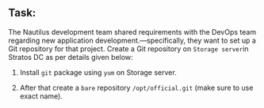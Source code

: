 ## Task:

The Nautilus development team shared requirements with the DevOps team regarding new application development.—specifically, they want to set up a Git repository for that project. Create a Git repository on `Storage server`in Stratos DC as per details given below:

1. Install `git` package using `yum` on Storage server.

2. After that create a `bare` repository `/opt/official.git` (make sure to use exact name).